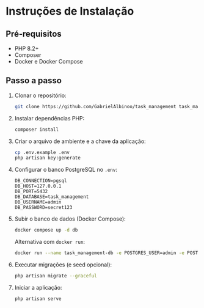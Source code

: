 # Instruções de Instalação

## Pré‑requisitos
- PHP 8.2+
- Composer
- Docker e Docker Compose

## Passo a passo
1. Clonar o repositório:
   ```bash
   git clone https://github.com/GabrielAlbinoo/task_management task_management && cd task_management
   ```
2. Instalar dependências PHP:
   ```bash
   composer install
   ```
3. Criar o arquivo de ambiente e a chave da aplicação:
   ```bash
   cp .env.example .env
   php artisan key:generate
   ```
4. Configurar o banco PostgreSQL no `.env`:
   ```env
   DB_CONNECTION=pgsql
   DB_HOST=127.0.0.1
   DB_PORT=5432
   DB_DATABASE=task_management
   DB_USERNAME=admin
   DB_PASSWORD=secret123
   ```
5. Subir o banco de dados (Docker Compose):
   ```bash
   docker compose up -d db
   ```
   Alternativa com `docker run`:
   ```bash
   docker run --name task_management-db -e POSTGRES_USER=admin -e POSTGRES_PASSWORD=secret123 -e POSTGRES_DB=task_management -p 5432:5432 -d postgres:16
   ```
6. Executar migrações (e seed opcional):
   ```bash
   php artisan migrate --graceful
   ```
7. Iniciar a aplicação:
   ```bash
   php artisan serve
   ```
